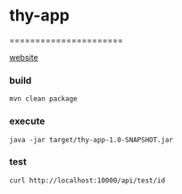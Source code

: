 # thy-app
======================

[website](http://karinpoky.com)

### build
```
mvn clean package
```

### execute
```
java -jar target/thy-app-1.0-SNAPSHOT.jar
```

### test
```
curl http://localhost:10000/api/test/id
```
